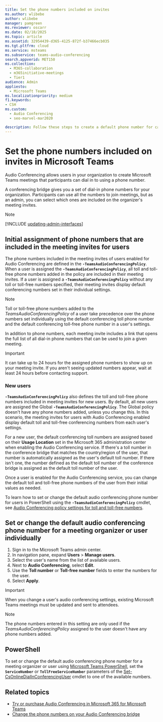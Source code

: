 ```yaml
---
title: Set the phone numbers included on invites
ms.author: wlibebe
author: wlibebe
manager: pamgreen
ms.reviewer: oscarr
ms.date: 02/18/2025
ms.topic: article
ms.assetid: 32954439-d365-4125-872f-b37466ecb035
ms.tgt.pltfrm: cloud
ms.service: msteams
ms.subservice: teams-audio-conferencing
search.appverid: MET150
ms.collection: 
  - M365-collaboration
  - m365initiative-meetings
  - Tier1
audience: Admin
appliesto: 
  - Microsoft Teams
ms.localizationpriority: medium
f1.keywords:
- CSH
ms.custom: 
  - Audio Conferencing
  - seo-marvel-mar2020

description: Follow these steps to create a default phone number for callers to join a Microsoft Teams meeting.
---
```


# Set the phone numbers included on invites in Microsoft Teams

Audio Conferencing allows users in your organization to create Microsoft Teams meetings that participants can dial in to using a phone number.

A conferencing bridge gives you a set of dial-in phone numbers for your organization. Participants can use all the numbers to join meetings, but as an admin, you can select which ones are included on the organizer's meeting invites.

> [!NOTE]
> [!INCLUDE [updating-admin-interfaces](includes/updating-admin-interfaces.md)]

## Initial assignment of phone numbers that are included in the meeting invites for users

The phone numbers included in the meeting invites of users enabled for Audio Conferencing are defined in the **`-TeamsAudioConferencingPolicy`**. When a user is assigned the **`-TeamsAudioConferencingPolicy`**, all toll and toll-free phone numbers added in the policy are included in their meeting invites. If a user is assigned a **`-TeamsAudioConferencingPolicy`** without any toll or toll-free numbers specified, their meeting invites display default conferencing numbers set in their individual settings.

> [!NOTE]
> Toll or toll-free phone numbers added to the *TeamsAudioConferencingPolicy* of a user take precedence over the phone numbers set individually using the default conferencing toll phone number and the default conferencing toll-free phone number in a user's settings.

In addition to phone numbers, each meeting invite includes a link that opens the full list of all dial-in phone numbers that can be used to join a given meeting.

> [!IMPORTANT]
> It can take up to 24 hours for the assigned phone numbers to show up on your meeting invite. If you aren't seeing updated numbers appear, wait at least 24 hours before contacting support.

### New users

**`-TeamsAudioConferencingPolicy`** also defines the toll and toll-free phone numbers included in meeting invites for new users. By default, all new users are assigned the Global **`-TeamsAudioConferencingPolicy`**. The Global policy doesn't have any phone numbers added, unless you change this. In this scenario, the meeting invites for users with Audio Conferencing enabled display default toll and toll-free conferencing numbers from each user's settings.

For a new user, the default conferencing toll numbers are assigned based on their **Usage Location** set in the Microsoft 365 administration center when enabling the Audio Conferencing service. If there's a toll number in the conference bridge that matches the country/region of the user, that number is automatically assigned as the user's default toll number. If there isn't one, the number defined as the default toll number of the conference bridge is assigned as the default toll number of the user.  

Once a user is enabled for the Audio Conferencing service, you can change the default toll and toll-free phone numbers of the user from their initial values as needed.

To learn how to set or change the default audio conferencing phone number for users in PowerShell using the **`-TeamsAudioConferencingPolicy`** cmdlet, see [Audio Conferencing policy settings for toll and toll-free numbers](audio-conferencing-toll-free-numbers-policy.md).

## Set or change the default audio conferencing phone number for a meeting organizer or user individually

1. Sign in to the Microsoft Teams admin center.
2. In navigation pane, expand **Users** > **Manage users**.
3. Select the user's name from the list of available users.
4. Next to **Audio Conferencing**, select **Edit**.
5. Use the **Toll number** or **Toll-free number** fields to enter the numbers for the user.
6. Select **Apply**.

> [!IMPORTANT]
> When you change a user's audio conferencing settings, existing Microsoft Teams meetings must be updated and sent to attendees.

> [!NOTE]
> The phone numbers entered in this setting are only used if the *TeamsAudioConferencingPolicy* assigned to the user doesn't have any phone numbers added.

## PowerShell

To set or change the default audio conferencing phone number for a meeting organizer or user using [Microsoft Teams PowerShell](/powershell/module/teams), set the **`ServiceNumber`** or **`TollFreeServiceNumber`** parameters of the [Set-CsOnlineDialInConferencingUser](/powershell/module/teams/set-CsOnlineDialInConferencingUser) cmdlet to one of the available numbers.

## Related topics

- [Try or purchase Audio Conferencing in Microsoft 365 for Microsoft Teams](try-or-purchase-audio-conferencing-in-office-365-for-teams.md)
- [Change the phone numbers on your Audio Conferencing bridge](change-the-phone-numbers-on-your-audio-conferencing-bridge.md)
